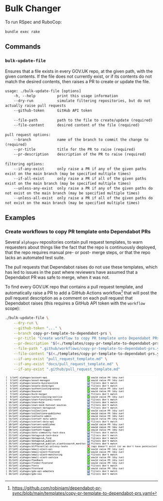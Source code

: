 # Bulk Changer

To run RSpec and RuboCop:

`bundle exec rake`

## Commands

### `bulk-update-file`

Ensures that a file exists in every GOV.UK repo, at the given path, with the given contents. If the file does not currently exist, or if its contents do not match the desired contents, then raises a PR to create or update the file.

```
usage: ./bulk-update-file [options]
    -h, --help          print this usage information
    --dry-run           simulate filtering repositories, but do not actually raise pull requests
    --github-token      GitHub API token

    --file-path         path to the file to create/update (required)
    --file-content      desired content of the file (required)

pull request options:
    --branch            name of the branch to commit the change to (required)
    --pr-title          title for the PR to raise (required)
    --pr-description    description of the PR to raise (required)

filtering options:
    --if-any-exist      only raise a PR if any of the given paths exist on the main branch (may be specified multiple times)
    --if-all-exist      only raise a PR if all of the given paths exist on the main branch (may be specified multiple times)
    --unless-any-exist  only raise a PR if any of the given paths do not exist on the main branch (may be specified multiple times)
    --unless-all-exist  only raise a PR if all of the given paths do not exist on the main branch (may be specified multiple times)
```

## Examples

### Create workflows to copy PR template onto Dependabot PRs

Several `alphagov` repositories contain pull request templates, to warn requesters about things like the fact that the repo is continuously deployed, that the repo requires manual pre- or post- merge steps, or that the repo lacks an automated test suite.

The pull requests that Dependabot raises do not use these templates, which has led to issues in the past where reviewers have assumed that a Dependabot PR was safe to merge, when it was not.

To find every GOV.UK repo that contains a pull request template, and automatically raise a PR to add a GitHub Actions workflow[^workflow] that will post the pull request description as a comment on each pull request that Dependabot raises (this requires a GitHub API token with the `workflow` scope):

```bash
./bulk-update-file \
    --dry-run \
    --github-token "..." \
    --branch copy-pr-template-to-dependabot-prs \
    --pr-title "Create workflow to copy PR template onto Dependabot PRs" \
    --pr-description "$(<./templates/copy-pr-template-to-dependabot-prs.pr-description.md)" \
    --file-path ".github/workflows/copy-pr-template-to-dependabot-prs.yaml" \
    --file-content "$(<./templates/copy-pr-template-to-dependabot-prs.yaml)" \
    --if-any-exist "pull_request_template.md" \
    --if-any-exist "docs/pull_request_template.md" \
    --if-any-exist ".github/pull_request_template.md"
```

<img alt="Screenshot showing sample command-line output" src="docs/screenshot.png">


[^workflow]: https://github.com/robinjam/dependabot-pr-sync/blob/main/templates/copy-pr-template-to-dependabot-prs.yaml

